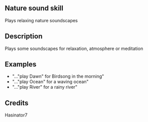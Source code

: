 ## Nature sound skill
Plays relaxing nature soundscapes

## Description 
Plays some soundscapes for relaxation, atmosphere or meditation

## Examples 
* "..."play Dawn" for Birdsong in the morning"
* "..."play Ocean" for a waving ocean"
* "..."play River" for a rainy river"

## Credits 
Hasinator7
